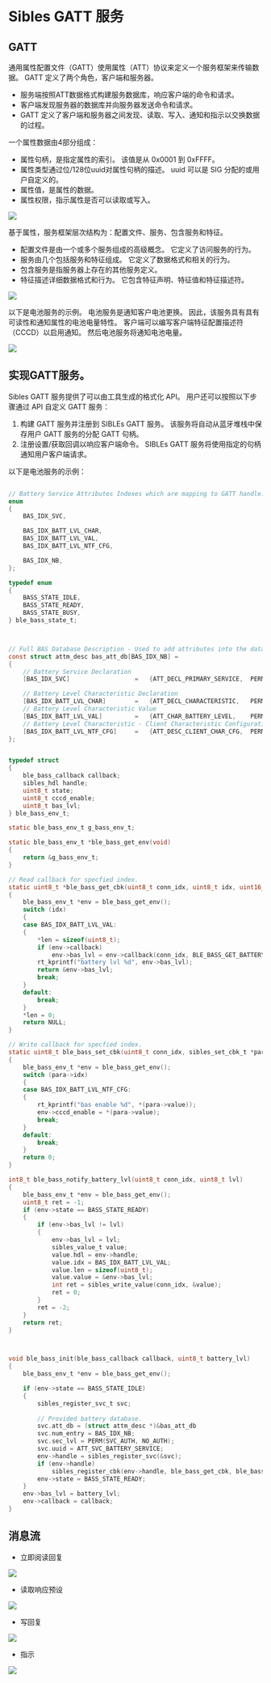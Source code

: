 # Sibles GATT 服务

## GATT

通用属性配置文件（GATT）使用属性（ATT）协议来定义一个服务框架来传输数据。 GATT 定义了两个角色，客户端和服务器。 
- 服务端按照ATT数据格式构建服务数据库，响应客户端的命令和请求。
- 客户端发现服务器的数据库并向服务器发送命令和请求。
- GATT 定义了客户端和服务器之间发现、读取、写入、通知和指示以交换数据的过程。

一个属性数据由4部分组成：
- 属性句柄，是指定属性的索引。 该值是从 0x0001 到 0xFFFF。
- 属性类型通过位/128位uuid对属性句柄的描述。 uuid 可以是 SIG 分配的或用户自定义的。
- 属性值，是属性的数据。
- 属性权限，指示属性是否可以读取或写入。

![](../../../assets/att_format.png)

基于属性，服务框架层次结构为：配置文件、服务、包含服务和特征。 
- 配置文件是由一个或多个服务组成的高级概念。 它定义了访问服务的行为。
- 服务由几个包括服务和特征组成。 它定义了数据格式和相关的行为。
- 包含服务是指服务器上存在的其他服务定义。
- 特征描述详细数据格式和行为。 它包含特征声明、特征值和特征描述符。

![](../../../assets/gatt_hierarchy.png)

以下是电池服务的示例。 电池服务是通知客户电池更换。 因此，该服务具有具有可读性和通知属性的电池电量特性。
客户端可以编写客户端特征配置描述符（CCCD）以启用通知。 然后电池服务将通知电池电量。

![](../../../assets/att_example.png)




## 实现GATT服务。

Sibles GATT 服务提供了可以由工具生成的格式化 API。 用户还可以按照以下步骤通过 API 自定义 GATT 服务：
1. 构建 GATT 服务并注册到 SIBLEs GATT 服务。 该服务将自动从蓝牙堆栈中保存用户 GATT 服务的分配 GATT 句柄。
1. 注册设置/获取回调以响应客户端命令。 SIBLEs GATT 服务将使用指定的句柄通知用户客户端请求。

以下是电池服务的示例：

```c

// Battery Service Attributes Indexes which are mapping to GATT handle.
enum
{
    BAS_IDX_SVC,

    BAS_IDX_BATT_LVL_CHAR,
    BAS_IDX_BATT_LVL_VAL,
    BAS_IDX_BATT_LVL_NTF_CFG,

    BAS_IDX_NB,
};

typedef enum
{
    BASS_STATE_IDLE,
    BASS_STATE_READY,
    BASS_STATE_BUSY,
} ble_bass_state_t;



// Full BAS Database Description - Used to add attributes into the database
const struct attm_desc bas_att_db[BAS_IDX_NB] =
{
    // Battery Service Declaration
    [BAS_IDX_SVC]                  =   {ATT_DECL_PRIMARY_SERVICE,  PERM(RD, ENABLE), 0, 0},

    // Battery Level Characteristic Declaration
    [BAS_IDX_BATT_LVL_CHAR]        =   {ATT_DECL_CHARACTERISTIC,   PERM(RD, ENABLE), 0, 0},
    // Battery Level Characteristic Value
    [BAS_IDX_BATT_LVL_VAL]         =   {ATT_CHAR_BATTERY_LEVEL,    PERM(RD, ENABLE) | PERM(NTF, ENABLE), PERM(RI, ENABLE), 0},
    // Battery Level Characteristic - Client Characteristic Configuration Descriptor
    [BAS_IDX_BATT_LVL_NTF_CFG]     =   {ATT_DESC_CLIENT_CHAR_CFG,  PERM(RD, ENABLE) | PERM(WRITE_REQ, ENABLE), 0, 0},
};


typedef struct
{
    ble_bass_callback callback;
    sibles_hdl handle;
    uint8_t state;
    uint8_t cccd_enable;
    uint8_t bas_lvl;
} ble_bass_env_t;

static ble_bass_env_t g_bass_env_t;

static ble_bass_env_t *ble_bass_get_env(void)
{
    return &g_bass_env_t;
}

// Read callback for specfied index.
static uint8_t *ble_bass_get_cbk(uint8_t conn_idx, uint8_t idx, uint16_t *len)
{
    ble_bass_env_t *env = ble_bass_get_env();
    switch (idx)
    {
    case BAS_IDX_BATT_LVL_VAL:
    {
        *len = sizeof(uint8_t);
        if (env->callback)
            env->bas_lvl = env->callback(conn_idx, BLE_BASS_GET_BATTERY_LVL);
        rt_kprintf("battery lvl %d", env->bas_lvl);
        return &env->bas_lvl;
        break;
    }
    default:
        break;
    }
    *len = 0;
    return NULL;
}

// Write callback for specfied index.
static uint8_t ble_bass_set_cbk(uint8_t conn_idx, sibles_set_cbk_t *para)
{
    ble_bass_env_t *env = ble_bass_get_env();
    switch (para->idx)
    {
    case BAS_IDX_BATT_LVL_NTF_CFG:
    {
        rt_kprintf("bas enable %d", *(para->value));
        env->cccd_enable = *(para->value);
        break;
    }
    default:
        break;
    }
    return 0;
}

int8_t ble_bass_notify_battery_lvl(uint8_t conn_idx, uint8_t lvl)
{
    ble_bass_env_t *env = ble_bass_get_env();
    uint8_t ret = -1;
    if (env->state == BASS_STATE_READY)
    {
        if (env->bas_lvl != lvl)
        {
            env->bas_lvl = lvl;
            sibles_value_t value;
            value.hdl = env->handle;
            value.idx = BAS_IDX_BATT_LVL_VAL;
            value.len = sizeof(uint8_t);
            value.value = &env->bas_lvl;
            int ret = sibles_write_value(conn_idx, &value);
            ret = 0;
        }
        ret = -2;
    }
    return ret;
}



void ble_bass_init(ble_bass_callback callback, uint8_t battery_lvl)
{
    ble_bass_env_t *env = ble_bass_get_env();

    if (env->state == BASS_STATE_IDLE)
    {
        sibles_register_svc_t svc;
		
		// Provided battery database.
        svc.att_db = (struct attm_desc *)&bas_att_db
        svc.num_entry = BAS_IDX_NB;
        svc.sec_lvl = PERM(SVC_AUTH, NO_AUTH);
        svc.uuid = ATT_SVC_BATTERY_SERVICE;
        env->handle = sibles_register_svc(&svc);
        if (env->handle)
            sibles_register_cbk(env->handle, ble_bass_get_cbk, ble_bass_set_cbk);  // Register read/write callback to respond client access.
        env->state = BASS_STATE_READY;
    }
    env->bas_lvl = battery_lvl;
    env->callback = callback;
}


```

## 消息流

- 立即阅读回复

![](../../../assets/gatt_read_response_realtime.png)

- 读取响应预设

![](../../../assets/gatt_read_response_preset.png)

- 写回复

![](../../../assets/gatt_write.png)

- 指示

![](../../../assets/gatt_indication.png)
